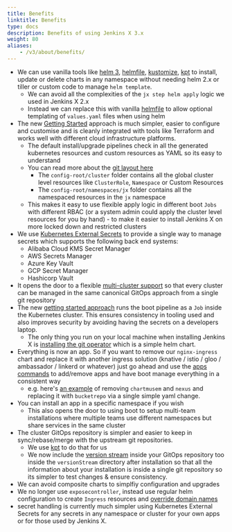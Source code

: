 ```yaml
---
title: Benefits
linktitle: Benefits
type: docs
description: Benefits of using Jenkins X 3.x
weight: 80
aliases: 
    - /v3/about/benefits/
---
```



* We can use vanilla tools like [helm 3](https://helm.sh/), [helmfile](https://github.com/roboll/helmfile), [kustomize](https://kustomize.io/), [kpt](https://googlecontainertools.github.io/kpt/) to install, update or delete charts in any namespace without needing helm 2.x or tiller or custom code to manage `helm template`.
  * We can avoid all the complexities of the `jx step helm apply` logic we used in Jenkins X 2.x
  * Instead we can replace this with vanilla [helmfile](https://github.com/roboll/helmfile) to allow optional templating of `values.yaml` files when using helm
* The new [Getting Started](/v3/admin/platform/) approach is much simpler, easier to configure and customise and is cleanly integrated with tools like Terraform and works well with different cloud infrastructure platforms.
  * The default install/upgrade pipelines check in all the generated kubernetes resources and custom resources as YAML so its easy to understand
  * You can read more about the [git layout here](https://github.com/jenkins-x/jx-gitops/blob/master/docs/git_layout.md)
    * The `config-root/cluster` folder contains all the global cluster level resources like `ClusterRole`, `Namespace` or Custom Resources
    * The `config-root/namespaces/jx` folder contains all the namespaced resources in the `jx` namespace
  * This makes it easy to use flexible apply logic in different boot `Jobs` with different RBAC (or a system admin could apply the cluster level resources for you by hand) - to make it easier to install Jenkins X on more locked down and restricted clusters
* We use [Kubernetes External Secrets](https://github.com/godaddy/kubernetes-external-secrets) to provide a single way to manage secrets which supports the following back end systems:
  * Alibaba Cloud KMS Secret Manager
  * AWS Secrets Manager
  * Azure Key Vault
  * GCP Secret Manager
  * Hashicorp Vault
* It opens the door to a flexible [multi-cluster support](/v3/guides/multi-cluster/) so that every cluster can be managed in the same canonical GitOps approach from a single git repository 
* The new [getting started approach](/v3/admin/platform/) runs the boot pipeline as a `Job` inside the Kubernetes cluster. This ensures consistency in tooling used and also improves security by avoiding having the secrets on a developers laptop. 
  * The only thing you run on your local machine when installing Jenkins X is [installing the git operator](/v3/guides/operator/) which is a simple helm chart.
* Everything is now an app. So if you want to remove our `nginx-ingress` chart and replace it with another ingress solution (knative / istio / gloo / ambassador / linkerd or whatever) just go ahead and use the [apps commands](/v3/develop/apps/) to add/remove apps and have boot manage everything in a consistent way
    * e.g. here's [an example](https://github.com/jx3-gitops-repositories/jx3-kind-vault/blob/master/helmfile.yaml#L17) of removing `chartmusem` and `nexus` and replacing it with `bucketrepo` via a single simple yaml change.
* You can install an app in a specific namespace if you wish
    * This also opens the door to using boot to setup multi-team installations where multiple teams use different namespaces but share services in the same cluster
* The cluster GitOps repository is simpler and easier to keep in sync/rebase/merge with the upstream git repositories.
  * We use [kpt](https://googlecontainertools.github.io/kpt/) to do that for us
  * We now include the [version stream](https://jenkins-x.io/about/concepts/version-stream/) inside your GitOps repository too inside the `versionStream` directory after installation so that all the information about your installation is inside a single git repository so its simpler to test changes & ensure consistency.
* We can avoid composite charts to simplfiy configuration and upgrades
* We no longer use `exposecontroller`, instead use regular helm configuration to create `Ingress` resources and [override domain names](/v3/develop/faq/#how-do-i-configure-the-ingress-domain-in-dev-staging-or-production)
* secret handling is currently much simpler using Kubernetes External Secrets for any secrets in any namespace or cluster for your own apps or for those used by Jenkins X.
